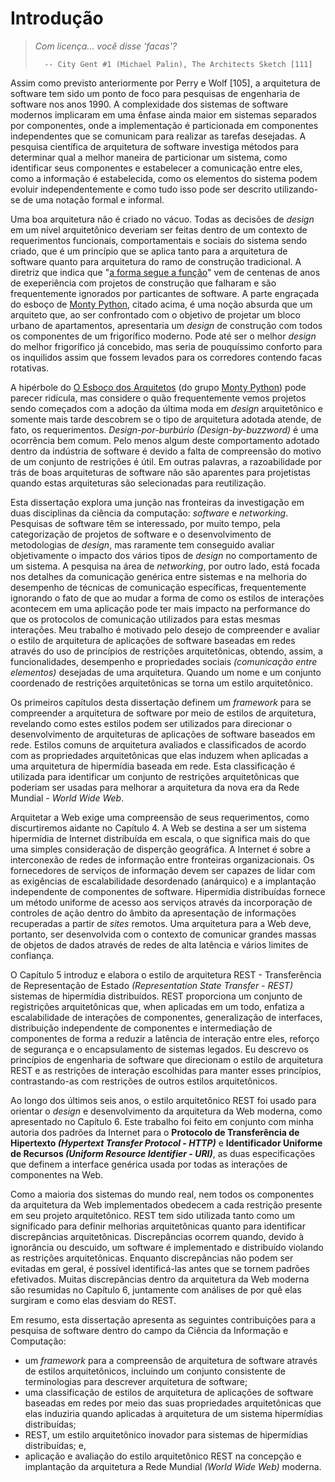 # Introdução

> *Com licença... você disse 'facas'?*
>
>       -- City Gent #1 (Michael Palin), The Architects Sketch [111]

Assim como previsto anteriormente por Perry e Wolf [105], a arquitetura de software tem sido um ponto de foco para pesquisas de engenharia de software nos anos 1990. A complexidade dos sistemas de software modernos implicaram em uma ênfase ainda maior em sistemas separados por componentes, onde a implementação é particionada em componentes independentes que se comunicam para realizar as tarefas desejadas. A pesquisa científica de arquitetura de software investiga métodos para determinar qual a melhor maneira de particionar um sistema, como identificar seus componentes e estabelecer a comunicação entre eles, como a informação é estabelecida, como os elementos do sistema podem evoluir independentemente e como tudo isso pode ser descrito utilizando-se de uma notação formal e informal.

Uma boa arquitetura não é criado no vácuo. Todas as decisões de *design* em um nível arquitetônico deveriam ser feitas dentro de um contexto de requerimentos funcionais, comportamentais e sociais do sistema sendo criado, que é um princípio que se aplica tanto para a arquitetura de software quanto para arquitetura do ramo de construção tradicional. A diretriz que indica que "[a forma segue a função](https://pt.wikipedia.org/wiki/Forma_segue_a_fun%C3%A7%C3%A3o)" vem de centenas de anos de exeperiência com projetos de construção que falharam e são frequentemente ignorados por particantes de software. A parte engraçada do esboço de [Monty Python](https://pt.wikipedia.org/wiki/Monty_Python), citado acima, é uma noção absurda que um arquiteto que, ao ser confrontado com o objetivo de projetar um bloco urbano de apartamentos, apresentaria um *design* de construção com todos os componentes de um frigorífico moderno. Pode até ser o melhor *design* do melhor frigorífico já concebido, mas seria de pouquíssimo conforto para os inquilidos assim que fossem levados para os corredores contendo facas rotativas.

A hipérbole do [O Esboço dos Arquitetos](http://www.montypython.net/scripts/architec.php) (do grupo [Monty Python](http://www.montypython.net/)) pode parecer ridícula, mas considere o quão frequentemente vemos projetos sendo começados com a adoção da última moda em *design* arquitetônico e somente mais tarde descobrem se o tipo de arquitetura adotada atende, de fato, os requerimentos. *Design-por-burbúrio (Design-by-buzzword)* é uma ocorrência bem comum. Pelo menos algum deste comportamento adotado dentro da indústria de software é devido a falta de compreensão do motivo de um conjunto de restrições é útil. Em outras palavras, a razoabilidade por trás de boas arquiteturas de software não são aparentes para projetistas quando estas arquiteturas são selecionadas para reutilização.

Esta dissertação explora uma junção nas fronteiras da investigação em duas disciplinas da ciência da computação: *software* e *networking*. Pesquisas de software têm se interessado, por muito tempo, pela categorização de projetos de software e o desenvolvimento de metodologias de *design*, mas raramente tem conseguido avaliar objetivamente o impacto dos vários tipos de *design* no comportamento de um sistema. A pesquisa na área de *networking*, por outro lado, está focada nos detalhes da comunicação genérica entre sistemas e na melhoria do desempenho de técnicas de comunicação específicas, frequentemente ignorando o fato de que ao mudar a forma de como os estilos de interações acontecem em uma aplicação pode ter mais impacto na performance do que os protocolos de comunicação utilizados para estas mesmas interações. Meu trabalho é motivado pelo desejo de compreender e avaliar o estilo de arquitetura de aplicações de software baseadas em redes através do uso de princípios de restrições arquitetônicas, obtendo, assim, a funcionalidades, desempenho e propriedades sociais *(comunicação entre elementos)* desejadas de uma arquitetura. Quando um nome e um conjunto coordenado de restrições arquitetônicas se torna um estilo arquitetônico.

Os primeiros capítulos desta dissertação definem um *framework* para se compreender a arquitetura de software por meio de estilos de arquitetura, revelando como estes estilos podem ser utilizados para direcionar o desenvolvimento de arquiteturas de aplicações de software baseados em rede. Estilos comuns de arquitetura avaliados e classificados de acordo com as propriedades arquitetônicas que elas induzem when aplicadas a uma arquitetura de hipermídia baseada em rede. Esta classificação é utilizada para identificar um conjunto de restrições arquitetônicas que poderiam ser usadas para melhorar a arquitetura da nova era da Rede Mundial - *World Wide Web*.

Arquitetar a Web exige uma compreensão de seus requerimentos, como discurtiremos aidante no Capítulo 4. A Web se destina a ser um sistema hipermídia de Internet distribuída em escala, o que significa mais do que uma simples consideração de disperção geográfica. A Internet é sobre a interconexão de redes de informação entre fronteiras organizacionais. Os fornecedores de serviços de informação devem ser capazes de lidar com as exigências de escalabilidade desordenado (anárquico) e a implantação independente de componentes de software. Hipermídia distribuídas fornece um método uniforme de acesso aos serviços através da incorporação de controles de ação dentro do âmbito da apresentação de informações recuperadas a partir de *sites* remotos. Uma arquitetura para a Web deve, portanto, ser desenvolvida com o contexto de comunicar grandes massas de objetos de dados através de redes de alta latência e vários limites de confiança.

O Capítulo 5 introduz e elabora o estilo de arquitetura REST - Transferência de Representação de Estado *(Representation State Transfer - REST)* sistemas de hipermídia distribuídos. REST proporciona um conjunto de registrições arquitetônicas que, when aplicadas em um todo, enfatiza a escalabilidade de interações de componentes, generalização de interfaces, distribuição independente de componentes e intermediação  de componentes de forma a reduzir a latência de interação entre eles, reforço de segurança e o encapsulamento de sistemas legados. Eu descrevo os princípios de engenharia de software que direcionam o estilo de arquitetura REST e as restrições de interação escolhidas para manter esses princípios, contrastando-as com restrições de outros estilos arquitetônicos.

Ao longo dos últimos seis anos, o estilo arquitetônico REST foi usado para orientar o *design* e desenvolvimento da arquitetura da Web moderna, como apresentado no Capítulo 6. Este trabalho foi feito em conjunto com minha autoria dos padrões da Internet para o **Protocolo de Transferência de Hipertexto _(Hypertext Transfer Protocol - HTTP)_** e **Identificador Uniforme de Recursos _(Uniform Resource Identifier - URI)_**, as duas especificações que definem a interface genérica usada por todas as interações de componentes na Web.

Como a maioria dos sistemas do mundo real, nem todos os componentes da arquitetura da Web implementados obedecem a cada restrição presente em seu projeto arquitetônico. REST tem sido utilizada tanto como um significado para definir melhorias arquitetônicas quanto para identificar discrepâncias arquitetônicas. Discrepâncias ocorrem quando, devido à ignorância ou descuido, um software é implementado e distribuído violando as restrições arquitetônicas. Enquanto discrepâncias não podem ser evitadas em geral, é possível identificá-las antes que se tornem padrões efetivados. Muitas discrepâncias dentro da arquitetura da Web moderna são resumidas no Capítulo 6, juntamente com análises de por quê elas surgiram e como elas desviam do REST.

Em resumo, esta dissertação apresenta as seguintes contribuições para a pesquisa de software dentro do campo da Ciência da Informação e Computação:

* um *framework* para a compreensão de arquitetura de software através de estilos arquitetônicos, incluindo um conjunto consistente de terminologias para descrever arquitetura de software;
* uma classificação de estilos de arquitetura de aplicações de software baseadas em redes por meio das suas propriedades arquitetônicas que elas induziria quando aplicadas à arquitetura de um sistema hipermídias distribuídas;
* REST, um estilo arquitetônico inovador para sistemas de hipermídias distribuídas; e,
* aplicação e avaliação do estilo arquitetônico REST na concepção e implantação da arquitetura a Rede Mundial *(World Wide Web)* moderna.
